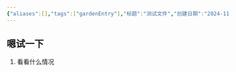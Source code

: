 ```yaml
---
{"aliases":[],"tags":["gardenEntry"],"标题":"测试文件","创建日期":"2024-11-15 02:56:58","最后修改":"2025-01-23 05:29:36","dg-home":true,"dg-publish":true,"permalink":"///","dgPassFrontmatter":true,"created":"2024-11-15T02:56:58.843+08:00","updated":"2025-01-23T17:31:39.473+08:00"}
---
```



## 嗯试一下
1. 看看什么情况
